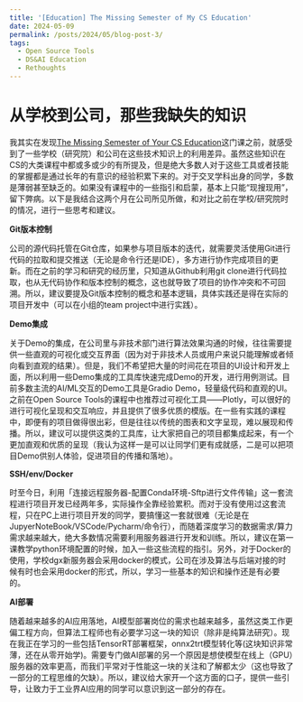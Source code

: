 ```yaml
---
title: '[Education] The Missing Semester of My CS Education'
date: 2024-05-09
permalink: /posts/2024/05/blog-post-3/
tags:
  - Open Source Tools
  - DS&AI Education
  - Rethoughts
---
```




# 从学校到公司，那些我缺失的知识

我其实在发现[The Missing Semester of Your CS Education](https://missing-semester-cn.github.io/)这门课之前，就感受到了一些学校（研究院）和公司在这些技术知识上的利用差异。虽然这些知识在CS的大类课程中都或多或少的有所提及，但是绝大多数人对于这些工具或者技能的掌握都是通过长年的有意识的经验积累下来的。对于交叉学科出身的同学，多数是薄弱甚至缺乏的。如果没有课程中的一些指引和启蒙，基本上只能“现搜现用”，留下弊病。以下是我结合这两个月在公司所见所做，和对比之前在学校/研究院时的情况，进行一些思考和建议。

**Git版本控制**

公司的源代码托管在Git仓库，如果参与项目版本的迭代，就需要灵活使用Git进行代码的拉取和提交推送（无论是命令行还是IDE），多方进行协作完成项目的更新。而在之前的学习和研究的经历里，只知道从Github利用git clone进行代码拉取，也从无代码协作和版本控制的概念，这也就导致了项目的协作冲突和不可回溯。所以，建议要提及Git版本控制的概念和基本逻辑，具体实践还是得在实际的项目开发中（可以在小组的team project中进行实践）。

**Demo集成**

关于Demo的集成，在公司里与非技术部门进行算法效果沟通的时候，往往需要提供一些直观的可视化或交互界面（因为对于非技术人员或用户来说只能理解或者倾向看到直观的结果）。但是，我们不希望把大量的时间花在项目的UI设计和开发上面，所以利用一些Demo集成的工具库快速完成Demo的开发，进行用例测试。目前多数主流的AI/ML交互的Demo工具是Gradio Demo，轻量级代码和直观的UI。之前在Open Source Tools的课程中也推荐过可视化工具——Plotly，可以很好的进行可视化呈现和交互响应，并且提供了很多优质的模版。在一些有实践的课程中，即便有的项目做得很出彩，但是往往以传统的图表和文字呈现，难以展现和传播。所以，建议可以提供这类的工具库，让大家把自己的项目都集成起来，有一个更加直观和优质的呈现（我认为这样一是可以让同学们更有成就感，二是可以把项目Demo供别人体验，促进项目的传播和落地）。

**SSH/env/Docker**

时至今日，利用「连接远程服务器-配置Conda环境-Sftp进行文件传输」这一套流程进行项目开发已经两年多，实际操作全靠经验累积。而对于没有使用过这套流程，只在PC上进行项目开发的同学，要搞懂这一套就很难（无论是在JupyerNoteBook/VSCode/Pycharm/命令行），而随着深度学习的数据需求/算力需求越来越大，绝大多数情况需要利用服务器进行开发和训练。所以，建议在第一课教学python环境配置的时候，加入一些这些流程的指引。另外，对于Docker的使用，学校dgx新服务器会采用docker的模式，公司在涉及算法与后端对接的时候有时也会采用docker的形式，所以，学习一些基本的知识和操作还是有必要的。

**AI部署**

随着越来越多的AI应用落地，AI模型部署岗位的需求也越来越多，虽然这类工作更偏工程方向，但算法工程师也有必要学习这一块的知识（除非是纯算法研究）。现在我正在学习的一些包括TensorRT部署框架，onnx2trt模型转化等(这块知识非常薄，还在从零开始学)。需要专门做AI部署的另一个原因是想使模型在线上（GPU）服务器的效率更高，而我们平常对于性能这一块的关注和了解都太少（这也导致了一部分的工程思维的欠缺）。所以，建议给大家开一个这方面的口子，提供一些引导，让致力于工业界AI应用的同学可以意识到这一部分的存在。
